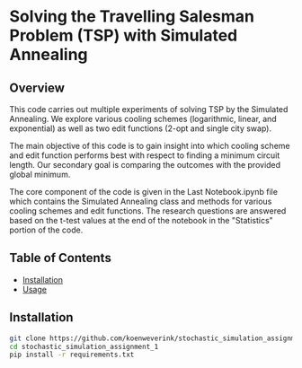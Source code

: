 # Solving the Travelling Salesman Problem (TSP) with Simulated Annealing

## Overview

This code carries out multiple experiments of solving TSP by the Simulated Annealing.
We explore various cooling schemes (logarithmic, linear, and exponential) as well as two 
edit functions (2-opt and single city swap).

The main objective of this code is to gain insight into which cooling scheme and edit
function performs best with respect to finding a minimum circuit length. Our secondary
goal is comparing the outcomes with the provided global minimum.

The core component of the code is given in the Last Notebook.ipynb file which contains the
Simulated Annealing class and methods for various cooling schemes and edit functions. The
research questions are answered based on the t-test values at the end of the notebook in the 
"Statistics" portion of the code.

## Table of Contents

- [Installation](#installation)
- [Usage](#usage)

## Installation

```bash
git clone https://github.com/koenweverink/stochastic_simulation_assignment_2.git
cd stochastic_simulation_assignment_1
pip install -r requirements.txt
```
